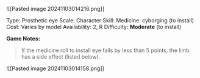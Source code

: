 ![[Pasted image 20241103014216.png]]

Type: Prosthetic eye
Scale: Character
Skill: Medicine: cyborging (to install)
Cost: Varies by model
Availability: 2, R
Difficulty: **Moderate** (to install)

**Game Notes:** 
> If the medicine roll to install eye fails by less than 5 points, the limb has a side effect (listed below).

![[Pasted image 20241103014158.png]]

